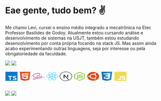 # Eae gente, tudo bem? ✌️

<p> Me chamo Levi, cursei o ensino médio integrado a mecatrônica na Etec Professor Basilides de Godoy. 
Atualmente estou cursando análise e desenvolvimento de sistemas na USJT, também estou estudando 
  desenvolvimento por conta própria focando na stack JS. Mas assim ainda acabo experimentando outras linguagens, 
seja por interesse ou pela obrigatoriedade da faculdade.
</p>
<div >
  
  <img height="190rem" src="https://github-readme-stats.vercel.app/api/top-langs/?username=Levi-Melo&&hide_border=true&layout=compact&langs_count=16&theme=dark"/>
  <img height="190rem" src="https://github-readme-stats.vercel.app/api?username=Levi-Melo&theme=dark&hide_border=true&show_icons=true&count_private=true"/>
</div>
<br/>
<div>
<div >

  <img  alt="Ts" height="30rem" width="40rem" src="https://raw.githubusercontent.com/devicons/devicon/master/icons/typescript/typescript-plain.svg">
  <img  alt="HTML" height="30rem" width="40rem" src="https://raw.githubusercontent.com/devicons/devicon/master/icons/html5/html5-original.svg">
  <img  alt="Sass" height="30rem" width="40rem" src="https://raw.githubusercontent.com/devicons/devicon/master/icons/sass/sass-original.svg">
  <img  alt="React" height="30rem" width="40rem" src="https://raw.githubusercontent.com/devicons/devicon/master/icons/react/react-original.svg">
  <img  alt="Nextjs" height="30rem" width="40rem" src="https://github.com/devicons/devicon/blob/master/icons/nextjs/nextjs-line.svg">
  <img  alt="Nodejs" height="30rem" width="40rem" src="https://github.com/devicons/devicon/blob/master/icons/nodejs/nodejs-original.svg">
  <img  alt="linux" height="30rem" width="40rem" src="https://github.com/devicons/devicon/blob/master/icons/ubuntu/ubuntu-plain.svg">
  <img  alt="CSS" height="30rem" width="40rem" src="https://raw.githubusercontent.com/devicons/devicon/master/icons/css3/css3-original.svg">
  <img  alt="Js" height="30rem" width="40rem" src="https://raw.githubusercontent.com/devicons/devicon/master/icons/javascript/javascript-plain.svg">
  
</div>
  
  ##
 

  <a  href = "mailto: levicontat@outlook.com"><img src="https://img.shields.io/badge/outlook-%23333?style=for-the-badge&logo=microsoft-outlook&logoColor=current" target="_blank"></a>
  <a  href="https://www.linkedin.com/in/levi-melo-dos-santos-5277441a1" target="_blank"><img src="https://img.shields.io/badge/-LinkedIn-%23333?style=for-the-badge&logo=linkedin&logoColor=white" target="_blank"></a>
   
   
</div>
